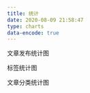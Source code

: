 ```yaml
---
title: 统计
date: 2020-08-09 21:58:47
type: charts
data-encode: true
---
```


文章发布统计图

<div id="posts-chart"></div>

标签统计图

<div id="tags-chart" data-length="10"></div>

文章分类统计图

<div id="categories-chart"></div>